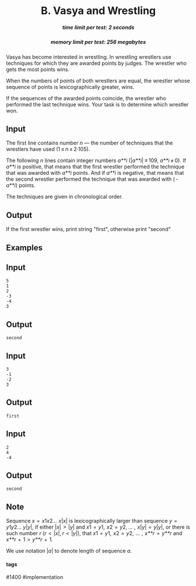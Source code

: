 <h1 style='text-align: center;'> B. Vasya and Wrestling</h1>

<h5 style='text-align: center;'>time limit per test: 2 seconds</h5>
<h5 style='text-align: center;'>memory limit per test: 256 megabytes</h5>

Vasya has become interested in wrestling. In wrestling wrestlers use techniques for which they are awarded points by judges. The wrestler who gets the most points wins.

When the numbers of points of both wrestlers are equal, the wrestler whose sequence of points is lexicographically greater, wins.

If the sequences of the awarded points coincide, the wrestler who performed the last technique wins. Your task is to determine which wrestler won.

## Input

The first line contains number *n* — the number of techniques that the wrestlers have used (1 ≤ *n* ≤ 2·105). 

The following *n* lines contain integer numbers *a**i* (|*a**i*| ≤ 109, *a**i* ≠ 0). If *a**i* is positive, that means that the first wrestler performed the technique that was awarded with *a**i* points. And if *a**i* is negative, that means that the second wrestler performed the technique that was awarded with ( - *a**i*) points.

The techniques are given in chronological order.

## Output

If the first wrestler wins, print string "first", otherwise print "second"

## Examples

## Input


```
5  
1  
2  
-3  
-4  
3  

```
## Output


```
second  

```
## Input


```
3  
-1  
-2  
3  

```
## Output


```
first  

```
## Input


```
2  
4  
-4  

```
## Output


```
second  

```
## Note

Sequence *x*  =  *x*1*x*2... *x*|*x*| is lexicographically larger than sequence *y*  =  *y*1*y*2... *y*|*y*|, if either |*x*|  >  |*y*| and *x*1  =  *y*1,  *x*2  =  *y*2, ... ,  *x*|*y*|  =  *y*|*y*|, or there is such number *r* (*r*  <  |*x*|, *r*  <  |*y*|), that *x*1  =  *y*1,  *x*2  =  *y*2,  ... ,  *x**r*  =  *y**r* and *x**r*  +  1  >  *y**r*  +  1.

We use notation |*a*| to denote length of sequence *a*.



#### tags 

#1400 #implementation 